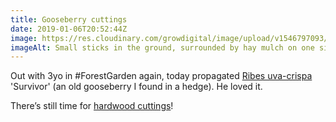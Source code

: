 ```yaml
---
title: Gooseberry cuttings
date: 2019-01-06T20:52:44Z
image: https://res.cloudinary.com/growdigital/image/upload/v1546797093/gooseberry-7C755D00.jpg
imageAlt: Small sticks in the ground, surrounded by hay mulch on one side, sheet mulch on the other
---
```


Out with 3yo in #ForestGarden again, today propagated [Ribes uva-crispa](http://temperate.theferns.info/viewtropical.php?id=Ribes+uva-crispa) 'Survivor' (an old gooseberry I found in a hedge). He loved it.

There’s still time for [hardwood cuttings](https://www.forestgarden.wales/blog/when-is-the-best-time-for-hardwood-cuttings/)!

